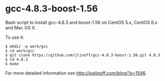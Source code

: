 gcc-4.8.3-boost-1.56
====================

Bash script to install gcc-4.8.3 and boost-1.56 on CentOS 5.x, CentOS 6.x and Mac OS X. 

To use it:

    $ mkdir -p work/gcc
    $ cd work/gcc
    $ git clone https://github.com/jlinoff/gcc-4.8.3-boost-1.56.git 4.8.3
    $ cd 4.8.3
    $ make

For more detailed information see http://joelinoff.com/blog/?p=1546.
